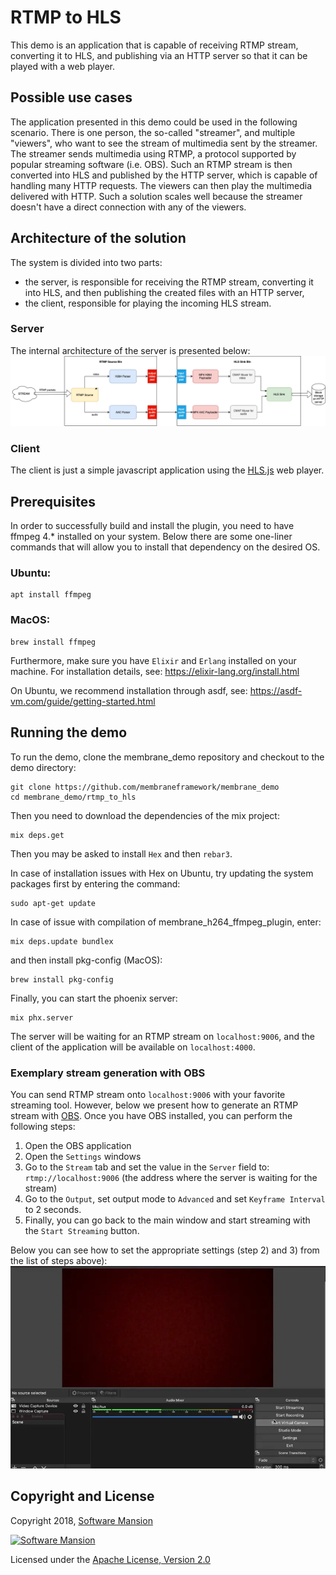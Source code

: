 # RTMP to HLS

This demo is an application that is capable of receiving RTMP stream, converting it to HLS, and publishing via an HTTP server so that it can be played with a web player.

## Possible use cases

The application presented in this demo could be used in the following scenario.
There is one person, the so-called "streamer", and multiple "viewers", who want to see the stream of multimedia sent by the streamer.
The streamer sends multimedia using RTMP, a protocol supported by popular streaming software (i.e. OBS). Such an RTMP stream is then converted into HLS and published by the HTTP server, which is capable of handling many HTTP requests. The viewers can then play the multimedia delivered with HTTP. Such a solution scales well because the streamer doesn't have a direct connection with any of the viewers.

## Architecture of the solution

The system is divided into two parts:

- the server, is responsible for receiving the RTMP stream, converting it into HLS, and then publishing the created files with an HTTP server,
- the client, responsible for playing the incoming HLS stream.

### Server

The internal architecture of the server is presented below:
![Server scheme](doc_assets/RTMP_to_HLS_pipeline.png)

### Client

The client is just a simple javascript application using the [HLS.js](https://github.com/video-dev/hls.js/) web player.

## Prerequisites

In order to successfully build and install the plugin, you need to have ffmpeg 4.\* installed on your system.
Below there are some one-liner commands that will allow you to install that dependency on the desired OS.

### Ubuntu:

```
apt install ffmpeg
```

### MacOS:

```
brew install ffmpeg
```

Furthermore, make sure you have `Elixir` and `Erlang` installed on your machine. For installation details, see: https://elixir-lang.org/install.html

On Ubuntu, we recommend installation through asdf, see: https://asdf-vm.com/guide/getting-started.html

## Running the demo

To run the demo, clone the membrane_demo repository and checkout to the demo directory:

```
git clone https://github.com/membraneframework/membrane_demo
cd membrane_demo/rtmp_to_hls
```

Then you need to download the dependencies of the mix project:

```
mix deps.get
```

Then you may be asked to install `Hex` and then `rebar3`.

In case of installation issues with Hex on Ubuntu, try updating the system packages first by entering the command:

```shell
sudo apt-get update
```

In case of issue with compilation of membrane_h264_ffmpeg_plugin, enter:

```shell
mix deps.update bundlex
```

and then install pkg-config (MacOS):

```
brew install pkg-config
```

Finally, you can start the phoenix server:

```
mix phx.server
```

The server will be waiting for an RTMP stream on `localhost:9006`, and the client of the application will be available on `localhost:4000`.

### Exemplary stream generation with OBS

You can send RTMP stream onto `localhost:9006` with your favorite streaming tool. However, below we present how to generate an RTMP stream with
[OBS](https://obsproject.com).
Once you have OBS installed, you can perform the following steps:

1. Open the OBS application
2. Open the `Settings` windows
3. Go to the `Stream` tab and set the value in the `Server` field to: `rtmp://localhost:9006` (the address where the server is waiting for the stream)
4. Go to the `Output`, set output mode to `Advanced` and set `Keyframe Interval` to 2 seconds.
5. Finally, you can go back to the main window and start streaming with the `Start Streaming` button.

Below you can see how to set the appropriate settings (step 2) and 3) from the list of steps above):
![OBS settings](doc_assets/OBS_settings.webp)

## Copyright and License

Copyright 2018, [Software Mansion](https://swmansion.com/?utm_source=git&utm_medium=readme&utm_campaign=membrane)

[![Software Mansion](https://membraneframework.github.io/static/logo/swm_logo_readme.png)](https://swmansion.com/?utm_source=git&utm_medium=readme&utm_campaign=membrane)

Licensed under the [Apache License, Version 2.0](LICENSE)
